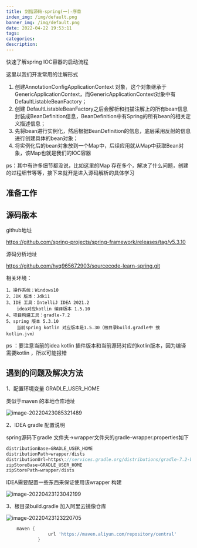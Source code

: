 ```yaml
---
title: 剑指源码-spring(一)-序章
index_img: /img/default.png
banner_img: /img/default.png
date: 2022-04-22 19:53:11
tags:
categories:
description:
---
```


 快速了解spring IOC容器的启动流程

<!-- more -->

这里以我们开发常用的注解形式

1. 创建AnnotationConfigApplicationContext 对象，这个对象继承于GenericApplicationContext，而GenericApplicationContext对象中有DefaultListableBeanFactory；
2. 创建 DefaultListableBeanFactory之后会解析和扫描注解上的所有bean信息封装成BeanDefinition信息，BeanDefinition中有Spring的所有bean的相关定义描述信息；
3. 先将bean进行实例化，然后根据BeanDefinition的信息，底层采用反射的信息进行创建具体的bean对象；
4. 将实例化后的bean对象放到一个Map中，后续应用就从Map中获取Bean对象，该Map也就是我们的IOC容器



ps：其中有许多细节都没说，比如这里的Map 存在多个，解决了什么问题，创建的过程细节等等，接下来就开是进入源码解析的具体学习



##  准备工作

## 源码版本

  github地址  

https://github.com/spring-projects/spring-framework/releases/tag/v5.3.10

源码分析地址

https://github.com/hyq965672903/sourcecode-learn-spring.git

相关环境：

```text
1、操作系统：Windows10
2、JDK 版本：Jdk11
3、IDE 工具：IntelliJ IDEA 2021.2
	idea对应kotlin 编译版本 1.5.10
4、项目构建工具：gradle-7.2
5、spring 版本 5.3.10 
	当前spring kotlin 对应版本是1.5.30（根目录build.gradle中 搜 kotlin.jvm）
```

ps ：要注意当前的idea kotlin 插件版本和当前源码对应的kotlin版本，因为编译需要kotlin ，所以可能报错



## 遇到的问题及解决方法

1、配置环境变量  GRADLE_USER_HOME

类似于maven 的本地仓库地址 

![image-20220423085321489](https://file.hyqup.cn/img/image-20220423085321489.png)

2、IDEA gradle 配置说明

spring源码下gradle 文件夹->wrapper文件夹的gradle-wrapper.properties如下

```groovy
distributionBase=GRADLE_USER_HOME
distributionPath=wrapper/dists
distributionUrl=https\://services.gradle.org/distributions/gradle-7.2-bin.zip
zipStoreBase=GRADLE_USER_HOME
zipStorePath=wrapper/dists

```

IDEA需要配置一些东西来保证使用该wrapper 构建

![image-20220423123042199](https://file.hyqup.cn/img/image-20220423123042199.png)

3、根目录build.gradle 加入阿里云镜像仓库

![image-20220423123220705](https://file.hyqup.cn/img/image-20220423123220705.png)

```groovy
    maven {
                url 'https://maven.aliyun.com/repository/central'
            }
```

